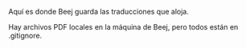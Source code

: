 Aquí es donde Beej guarda las traducciones que aloja.

Hay archivos PDF locales en la máquina de Beej, pero todos están en .gitignore.
